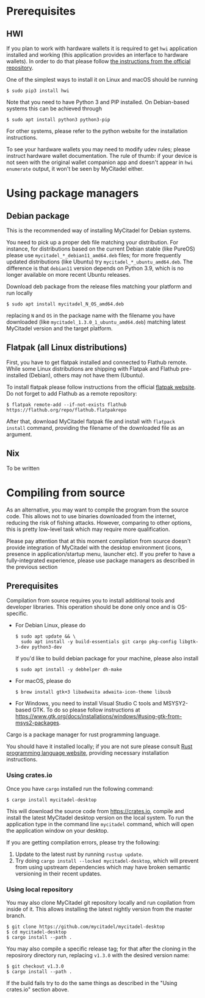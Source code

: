 Prerequisites
=============

## HWI

If you plan to work with hardware wallets it is required to get `hwi`
application installed and working (this application provides an 
interface to hardware wallets). In order to do that please follow 
[the instructions from the official repository][hwi].

One of the simplest ways to install it on Linux and macOS should be 
running
```console
$ sudo pip3 install hwi
```

Note that you need to have Python 3 and PIP installed. On Debian-based
systems this can be achieved through
```console
$ sudo apt install python3 python3-pip
```
For other systems, please refer to the python website for the 
installation instructions.

To see your hardware wallets you may need to modify udev rules; please
instruct hardware wallet documentation. The rule of thumb: if your device
is not seen with the original wallet companion app and doesn't appear in
`hwi enumerate` output, it won't be seen by MyCitadel either.


Using package managers
======================

## Debian package

This is the recommended way of installing MyCitadel for Debian systems.

You need to pick up a proper deb file matching your distribution. For
instance, for distributions based on the current Debian stable (like PureOS) 
please use `mycitadel_*_debian11_amd64.deb` files; for more frequently updated
distributions (like Ubuntu) try `mycitadel_*_ubuntu_amd64.deb`. The
difference is that `debian11` version depends on Python 3.9, which is no 
longer available on more recent Ubuntu releases.

Download deb package from the release files matching your platform and run 
locally
```console
$ sudo apt install mycitadel_N_OS_amd64.deb
```
replacing `N` and `OS` in the package name with the filename you have 
downloaded (like `mycitadel_1.3.0_1_ubuntu_amd64.deb`) matching latest 
MyCitadel version and the target platform.


## Flatpak (all Linux distributions)

First, you have to get flatpak installed and connected to Flathub remote. 
While some Linux distributions are shipping with Flatpak and Flathub 
pre-installed (Debian), others may not have them (Ubuntu).

To install flatpak please follow instructions from the official 
[flatpak website](https://flatpak.org/setup/). Do not forget to add Flathub 
as a remote repository:

```console
$ flatpak remote-add --if-not-exists flathub https://flathub.org/repo/flathub.flatpakrepo
```

After that, download MyCitadel flatpak file and install with `flatpack 
install` command, providing the filename of the downloaded file as an argument.


## Nix

To be written


Compiling from source
=====================

As an alternative, you may want to compile the program from the source code. 
This allows not to use binaries downloaded from the internet, reducing the 
risk of fishing attacks. However, comparing to other options, this is pretty 
low-level task which may require more qualification.

Please pay attention that at this moment compilation from source doesn't
provide integration of MyCitadel with the desktop environment (icons, 
presence in application/startup menu, launcher etc). If you prefer to have a 
fully-integrated experience, please use package managers as described in the 
previous section


Prerequisites
-------------

Compilation from source requires you to install additional tools and 
developer libraries. This operation should be done only once and is OS-specific.

- For Debian Linux, please do
    ```console
    $ sudo apt update && \
      sudo apt install -y build-essentials git cargo pkg-config libgtk-3-dev python3-dev
    ```
  
    If you'd like to build debian package for your machine, please also install
    ```console
    $ sudo apt install -y debhelper dh-make
    ```

- For macOS, please do
    ```console
    $ brew install gtk+3 libadwaita adwaita-icon-theme libusb
    ```

- For Windows, you need to install Visual Studio C tools and MSYSY2-based GTK.
  To do so please follow instructions at
  <https://www.gtk.org/docs/installations/windows/#using-gtk-from-msys2-packages>.

Cargo is a package manager for rust programming language.

You should have it installed locally; if you are not sure please consult
[Rust programming language website][rust], providing necessary installation
instructions.


### Using crates.io

Once you have `cargo` installed run the following command:
```console
$ cargo install mycitadel-desktop
```

This will download the source code from https://crates.io, compile and 
install the latest MyCitadel desktop version on the local system. To run the 
application type in the command line `mycitadel` command, which will open 
the application window on your desktop.

If you are getting compilation errors, please try the following:

1. Update to the latest rust by running `rustup update`.
2. Try doing `cargo install --locked mycitadel-desktop`, which will prevent 
   from using upstream dependencies which may have broken semantic versioning
   in their recent updates.


### Using local repository

You may also clone MyCitadel git repository locally and run copilation from 
inside of it. This allows installing the latest nightly version from the 
master branch.

```console
$ git clone https://github.com/mycitadel/mycitadel-desktop
$ cd mycitadel-desktop
$ cargo install --path .
```

You may also compile a specific release tag; for that after the cloning
in the reposirory directory run, replacing `v1.3.0` with the desired version 
name:
```console
$ git checkout v1.3.0
$ cargo install --path .
```

If the build fails try to do the same things as described in the "Using 
crates.io" section above.


[hwi]: https://github.com/bitcoin-core/HWI
[rust]: https://rust-lang.org
